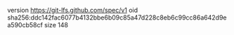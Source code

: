 version https://git-lfs.github.com/spec/v1
oid sha256:ddc142fac6077b4132bbe6b09c85a47d228c8eb6c99cc86a642d9ea590cb58cf
size 148

